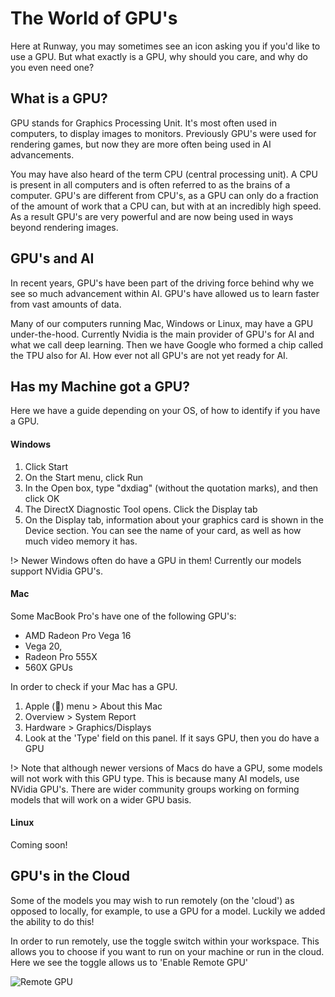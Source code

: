 # The World of GPU's

Here at Runway, you may sometimes see an icon asking you if you'd like to use a GPU. But what exactly is a GPU, why should you care, and why do you even need one?

## What is a GPU?

GPU stands for Graphics Processing Unit. It's most often used in computers, to display images to monitors. Previously GPU's were used for rendering games, but now they are more often being used in AI advancements.

You may have also heard of the term CPU (central processing unit). A CPU is present in all computers and is often referred to as the brains of a computer. GPU's are different from CPU's, as a GPU can only do a fraction of the amount of work that a CPU can, but with at an incredibly high speed. As a result GPU's are very powerful and are now being used in ways beyond rendering images.

## GPU's and AI

In recent years, GPU's have been part of the driving force behind why we see so much advancement within AI. GPU's have allowed us to learn faster from vast amounts of data.

Many of our computers running Mac, Windows or Linux, may have a GPU under-the-hood. Currently Nvidia is the main provider of GPU's for AI and what we call deep learning. Then we have Google who formed a chip called the TPU also for AI. How ever not all GPU's are not yet ready for AI.

## Has my Machine got a GPU?

Here we have a guide depending on your OS, of how to identify if you have a GPU.

<!-- tabs:start -->

#### **Windows**

1. Click Start
2. On the Start menu, click Run
3. In the Open box, type "dxdiag" (without the quotation marks), and then click OK
4. The DirectX Diagnostic Tool opens. Click the Display tab
5. On the Display tab, information about your graphics card is shown in the Device section. You can see the name of your card, as well as how much video memory it has.

!> Newer Windows often do have a GPU in them! Currently our models support NVidia GPU's.

#### **Mac**

Some MacBook Pro's have one of the following GPU's:

* AMD Radeon Pro Vega 16
* Vega 20,
* Radeon Pro 555X
* 560X GPUs

In order to check if your Mac has a GPU.

1. Apple () menu > About this Mac
2. Overview > System Report
3. Hardware > Graphics/Displays
4. Look at the 'Type' field on this panel. If it says GPU, then you do have a GPU

!> Note that although newer versions of Macs do have a GPU, some models will not work with this GPU type. This is because many AI models, use NVidia GPU's. There are wider community groups working on forming models that will work on a  wider GPU basis.

#### **Linux**

Coming soon!
<!-- tabs:end -->

## GPU's in the Cloud

Some of the models you may wish to run remotely (on the 'cloud') as opposed to locally, for example, to use a GPU for a model. Luckily we added the ability to do this!

In order to run remotely, use the toggle switch within your workspace. This allows you to choose if you want to run on your machine or run in the cloud. Here we see the toggle allows us to 'Enable Remote GPU'

![Remote GPU](assets/images/model_101/running_remotely.png)
